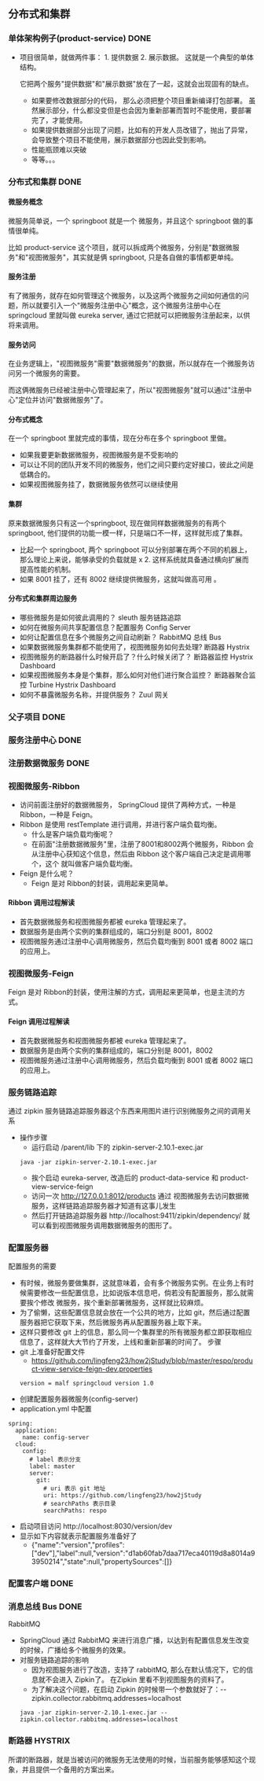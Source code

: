 ## 分布式和集群

### 单体架构例子(product-service) DONE
- 项目很简单，就做两件事： 1. 提供数据 2. 展示数据。 这就是一个典型的单体结构。

  它把两个服务"提供数据"和"展示数据"放在了一起，这就会出现固有的缺点。
    - 如果要修改数据部分的代码， 那么必须把整个项目重新编译打包部署。 虽然展示部分，什么都没变但是也会因为重新部署而暂时不能使用，要部署完了，才能使用。
    - 如果提供数据部分出现了问题，比如有的开发人员改错了，抛出了异常，会导致整个项目不能使用，展示数据部分也因此受到影响。
    - 性能瓶颈难以突破
    - 等等。。。

### 分布式和集群 DONE

#### 微服务概念
微服务简单说，一个 springboot 就是一个 微服务，并且这个 springboot 做的事情很单纯。 

比如 product-service 这个项目，就可以拆成两个微服务，分别是"数据微服务"和"视图微服务"，其实就是俩 springboot, 只是各自做的事情都更单纯。

#### 服务注册
有了微服务，就存在如何管理这个微服务，以及这两个微服务之间如何通信的问题，所以就要引入一个"微服务注册中心"概念，这个微服务注册中心在 springcloud
里就叫做 eureka server, 通过它把就可以把微服务注册起来，以供将来调用。

#### 服务访问
在业务逻辑上，"视图微服务"需要"数据微服务"的数据，所以就存在一个微服务访问另一个微服务的需要。

而这俩微服务已经被注册中心管理起来了，所以"视图微服务"就可以通过"注册中心"定位并访问"数据微服务"了。

#### 分布式概念
在一个 springboot 里就完成的事情，现在分布在多个 springboot 里做。
- 如果我要更新数据微服务，视图微服务是不受影响的
- 可以让不同的团队开发不同的微服务，他们之间只要约定好接口，彼此之间是低耦合的。
- 如果视图微服务挂了，数据微服务依然可以继续使用 

#### 集群
原来数据微服务只有这一个springboot, 现在做同样数据微服务的有两个 springboot, 他们提供的功能一模一样，只是端口不一样，这样就形成了集群。
- 比起一个 springboot, 两个 springboot 可以分别部署在两个不同的机器上，那么理论上来说，能够承受的负载就是 x 2. 这样系统就具备通过横向扩展而
提高性能的机制。
- 如果 8001 挂了，还有 8002 继续提供微服务，这就叫做高可用 。

#### 分布式和集群周边服务
- 哪些微服务是如何彼此调用的？ sleuth 服务链路追踪
- 如何在微服务间共享配置信息？配置服务 Config Server
- 如何让配置信息在多个微服务之间自动刷新？ RabbitMQ 总线 Bus
- 如果数据微服务集群都不能使用了，视图微服务如何去处理? 断路器 Hystrix
- 视图微服务的断路器什么时候开启了？什么时候关闭了？ 断路器监控 Hystrix Dashboard
- 如果视图微服务本身是个集群，那么如何对他们进行聚合监控？ 断路器聚合监控 Turbine Hystrix Dashboard
- 如何不暴露微服务名称，并提供服务？ Zuul 网关

### 父子项目 DONE

### 服务注册中心 DONE

### 注册数据微服务 DONE

### 视图微服务-Ribbon
- 访问前面注册好的数据微服务， SpringCloud 提供了两种方式，一种是 Ribbon，一种是 Feign。
- Ribbon 是使用 restTemplate 进行调用，并进行客户端负载均衡。 
    - 什么是客户端负载均衡呢？ 
    - 在前面"注册数据微服务"里，注册了8001和8002两个微服务，Ribbon 会从注册中心获知这个信息，然后由 Ribbon 这个客户端自己决定是调用哪个，这个
    就叫做客户端负载均衡。
- Feign 是什么呢？ 
    - Feign 是对 Ribbon的封装，调用起来更简单。

#### Ribbon 调用过程解读
- 首先数据微服务和视图微服务都被 eureka 管理起来了。
- 数据服务是由两个实例的集群组成的，端口分别是 8001，8002
- 视图微服务通过注册中心调用微服务，然后负载均衡到 8001 或者 8002 端口的应用上。

### 视图微服务-Feign
Feign 是对 Ribbon的封装，使用注解的方式，调用起来更简单，也是主流的方式。

#### Feign 调用过程解读
- 首先数据微服务和视图微服务都被 eureka 管理起来了。
- 数据服务是由两个实例的集群组成的，端口分别是 8001，8002
- 视图微服务通过注册中心调用微服务，然后负载均衡到 8001 或者 8002 端口的应用上。

### 服务链路追踪
通过 zipkin 服务链路追踪服务器这个东西来用图片进行识别微服务之间的调用关系
- 操作步骤
    - 运行启动 /parent/lib 下的 zipkin-server-2.10.1-exec.jar
    ```
    java -jar zipkin-server-2.10.1-exec.jar
    ```
    - 挨个启动 eureka-server, 改造后的 product-data-service 和 product-view-service-feign
    - 访问一次 http://127.0.0.1:8012/products 通过 视图微服务去访问数据微服务，这样链路追踪服务器才知道有这事儿发生
    - 然后打开链路追踪服务器 http://localhost:9411/zipkin/dependency/ 就可以看到视图微服务调用数据微服务的图形了。
    
### 配置服务器
配置服务的需要
- 有时候，微服务要做集群，这就意味着，会有多个微服务实例。在业务上有时候需要修改一些配置信息，比如说版本信息吧，倘若没有配置服务，那么就需要挨个修改
微服务，挨个重新部署微服务，这样就比较麻烦。
- 为了偷懒，这些配置信息就会放在一个公共的地方，比如 git，然后通过配置服务器把它获取下来，然后微服务再从配置服务器上取下来。
- 这样只要修改 git 上的信息，那么同一个集群里的所有微服务都立即获取相应信息了，这样就大大节约了开发，上线和重新部署的时间了。
步骤
- git 上准备好配置文件
    - https://github.com/lingfeng23/how2jStudy/blob/master/respo/product-view-service-feign-dev.properties
    ```
    version = malf springcloud version 1.0
    ```
- 创建配置服务器微服务(config-server)
- application.yml 中配置
```
spring:
  application:
    name: config-server
  cloud:
    config:
      # label 表示分支
      label: master
      server:
        git:
          # uri 表示 git 地址
          uri: https://github.com/lingfeng23/how2jStudy
          # searchPaths 表示目录
          searchPaths: respo
```
- 启动项目访问 http://localhost:8030/version/dev
- 显示如下内容就表示配置服务准备好了
    - {"name":"version","profiles":["dev"],"label":null,"version":"d1ab60fab7daa717eca40119d8a8014a93950214","state":null,"propertySources":[]}

### 配置客户端 DONE

### 消息总线 Bus DONE
RabbitMQ
- SpringCloud 通过 RabbitMQ 来进行消息广播，以达到有配置信息发生改变的时候，广播给多个微服务的效果。
- 对服务链路追踪的影响
    - 因为视图服务进行了改造，支持了 rabbitMQ, 那么在默认情况下，它的信息就不会进入 Zipkin了。 在Zipkin 里看不到视图服务的资料了。
    - 为了解决这个问题，在启动 Zipkin 的时候带一个参数就好了：--zipkin.collector.rabbitmq.addresses=localhost
    ```
    java -jar zipkin-server-2.10.1-exec.jar --zipkin.collector.rabbitmq.addresses=localhost
    ```
  
### 断路器 HYSTRIX
所谓的断路器，就是当被访问的微服务无法使用的时候，当前服务能够感知这个现象，并且提供一个备用的方案出来。
